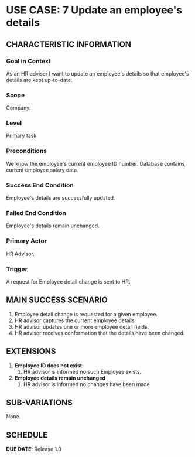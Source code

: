 # USE CASE: 7 Update an employee's details

## CHARACTERISTIC INFORMATION

### Goal in Context

As an HR adviser I want to update an employee's details so that employee's details are kept up-to-date.

### Scope

Company.

### Level

Primary task.

### Preconditions

We know the employee's current employee ID number.  Database contains current employee salary data.

### Success End Condition

Employee's details are successfully updated.

### Failed End Condition

Employee's details remain unchanged.

### Primary Actor

HR Advisor.

### Trigger

A request for Employee detail change is sent to HR.

## MAIN SUCCESS SCENARIO

1. Employee detail change is requested for a given employee.
2. HR advisor captures the current employee details.
3. HR advisor updates one or more employee detail fields.
4. HR advisor receives conformation that the details have been changed.

## EXTENSIONS

1. **Employee ID does not exist**:
    1. HR advisor is informed no such Employee exists.
2. **Employee details remain unchanged**
    1. HR advisor is informed no changes have been made

## SUB-VARIATIONS

None.

## SCHEDULE

**DUE DATE**: Release 1.0